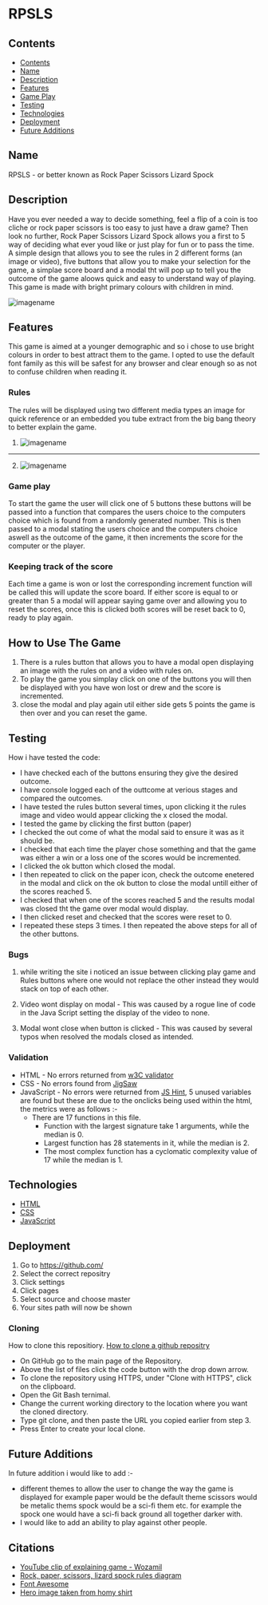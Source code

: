 # RPSLS

## Contents

* [Contents](#contents)
* [Name](#name)
* [Description](#description)
* [Features](#features)
* [Game Play](#game-play)
* [Testing](#testing)
* [Technologies](#technologies)
* [Deployment](#deployment)
* [Future Additions](#future-additions)

## Name

RPSLS - or better known as Rock Paper Scissors Lizard Spock

## Description

Have you ever needed a way to decide something, feel a flip of a coin is too cliche or rock paper scissors is too easy to just have a draw game? Then look no further, Rock Paper Scissors Lizard Spock allows you a first to 5 way of deciding what ever youd like or just play for fun or to pass the time.
A simple design that allows you to see the rules in 2 different forms (an image or video), five buttons that allow you to make your selection for the game, a simplae score board and a modal tht will pop up to tell you the outcome of the game aloows quick and easy to understand way of playing.
This game is made with bright primary colours with children in mind.

![imagename](assets/images/responsiveness.png)

## Features

This game is aimed at a younger demographic and so i chose to use bright colours in order to best attract them to the game. I opted to use the default font family as this will be safest for any browser and clear enough so as not to confuse children when reading it.

### Rules

The rules will be displayed using two different media types an image for quick reference or an embedded you tube extract from the big bang theory to better explain the game.

1. ![imagename](assets/images/rulesImg.jpeg)
---

2. ![imagename](assets/images/RPSLSHeroImage.jpg)

### Game play

To start the game the user will click one of 5 buttons these buttons will be passed into a function that compares the users choice to the computers choice which is found from a randomly generated number. This is then passed to a modal stating the users choice and the computers choice aswell as the outcome of the game, it then increments the score for the computer or the player.

### Keeping track of the score

Each time a game is won or lost the corresponding increment function will be called this will update the score board. If either score is equal to or greater than 5 a modal will appear saying game over and allowing you to reset the scores, once this is clicked both scores will be reset back to 0, ready to play again.

## How to Use The Game

1. There is a rules button that allows you to have a modal open displaying an image with the rules on and a video with rules on.
2. To play the game you simplay click on one of the buttons you will then be displayed with you have won lost or drew and the score is incremented.
3. close the modal and play again util either side gets 5 points the game is then over and you can reset the game.

## Testing

How i have tested the code:
* I have checked each of the buttons ensuring they give the desired outcome.
* I have console logged each of the outtcome at verious stages and compared the outcomes.
* I have tested the rules button several times, upon clicking it the rules image and video would appear clicking the x closed the modal.
* I tested the game by clicking the first button (paper)
* I checked the out come of what the modal said to ensure it was as it should be.
* I checked that each time the player chose something and that the game was either a win or a loss one of the scores would be incremented.
* I clicked the ok button which closed the modal.
* I then repeated to click on the paper icon, check the outcome enetered in the modal and click on the ok button to close the modal untill either of the scores reached 5. 
* I checked that when one of the scores reached 5 and the results modal was closed tht the game over modal would display.
* I then clicked reset and checked that the scores were reset to 0.
* I repeated these steps 3 times.
I then repeated the above steps for all of the other buttons.

### Bugs

1. while writing the site i noticed an issue between clicking play game and Rules buttons where one would not replace the other instead they would stack on top of each other.

2. Video wont display on modal - This was caused by a rogue line of code in the Java Script setting the display of the video to none.

3. Modal wont close when button is clicked - This was caused by several typos when resolved the modals closed as intended.

### Validation

* HTML - No errors returned from [w3C validator](https://validator.w3.org/nu/#textarea)
* CSS - No errors found from [JigSaw](https://jigsaw.w3.org/css-validator/validator)
* JavaScript - No errors were returned from [JS Hint](https://jshint.com/), 5 unused variables are found but these are due to the onclicks being used within the html, the metrics were as follows :-
    * There are 17 functions in this file.
        * Function with the largest signature take 1 arguments, while the median is 0.
        * Largest function has 28 statements in it, while the median is 2.
        * The most complex function has a cyclomatic complexity value of 17 while the median is 1.

## Technologies

* [HTML](https://en.wikipedia.org/wiki/HTML)
* [CSS](https://en.wikipedia.org/wiki/CSS)
* [JavaScript](https://en.wikipedia.org/wiki/JavaScript)

## Deployment

1. Go to https://github.com/
2. Select the correct repositry
3. Click settings
4. Click pages
5. Select source and choose master
6. Your sites path will now be shown

### Cloning

How to clone this repositiory. [How to clone a github repositry](https://docs.github.com/en/github/creating-cloning-and-archiving-repositories/cloning-a-repository-from-github/cloning-a-repository)

* On GitHub go to the main page of the Repository.
* Above the list of files click the code button with the drop down arrow.
* To clone the repository using HTTPS, under "Clone with HTTPS", click on the clipboard.
* Open the Git Bash ternimal.
* Change the current working directory to the location where you want the cloned directory.
* Type git clone, and then paste the URL you copied earlier from step 3.
* Press Enter to create your local clone.

## Future Additions

In future addition i would like to add :-
* different themes to allow the user to change the way the game is displayed for example paper would be the default theme scissors would be  metalic thems spock would be a sci-fi them etc. for example the spock one would have a sci-fi back ground all together darker with.
* I would like to add an ability to play against other people.

## Citations

* [YouTube clip of explaining game - Wozamil](https://www.youtube.com/watch?v=x5Q6-wMx-K8&t=11s)
* [Rock, paper, scissors, lizard spock rules diagram](https://www.seekpng.com/ipng/u2q8u2a9q8a9t4r5_play-rock-paper-scissors-lizard-spock/)
* [Font Awesome](https://fontawesome.com/)
* [Hero image taken from homy shirt](https://homyshirt.com/en/rock/6797-t-shirt-rock-paper-scissors-lizard-black-spock-sublimation.html)